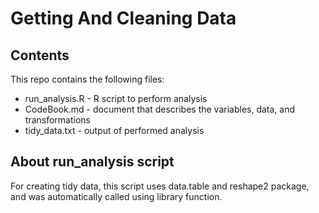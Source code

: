 Getting And Cleaning Data
======================

## Contents 
This repo contains the following files:
* run_analysis.R - R script to perform analysis
* CodeBook.md - document that describes the variables, data, and transformations
* tidy_data.txt - output of performed analysis

## About run_analysis script
For creating tidy data, this script uses data.table and reshape2 package, and was automatically called using library function.